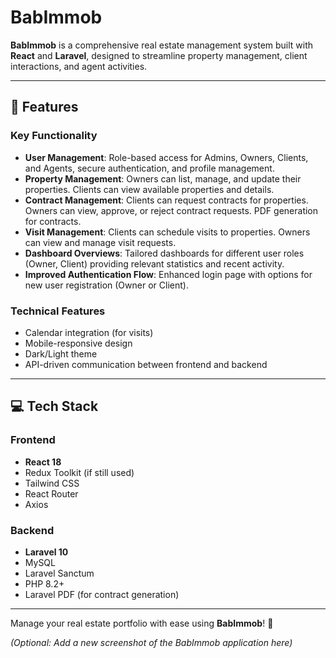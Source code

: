 # BabImmob

**BabImmob** is a comprehensive real estate management system built with **React** and **Laravel**, designed to streamline property management, client interactions, and agent activities.

---

## 🚀 **Features**

### Key Functionality  
- **User Management**: Role-based access for Admins, Owners, Clients, and Agents, secure authentication, and profile management.
- **Property Management**: Owners can list, manage, and update their properties. Clients can view available properties and details.
- **Contract Management**: Clients can request contracts for properties. Owners can view, approve, or reject contract requests. PDF generation for contracts.
- **Visit Management**: Clients can schedule visits to properties. Owners can view and manage visit requests.
- **Dashboard Overviews**: Tailored dashboards for different user roles (Owner, Client) providing relevant statistics and recent activity.
- **Improved Authentication Flow**: Enhanced login page with options for new user registration (Owner or Client).

### Technical Features  
- Calendar integration (for visits)
- Mobile-responsive design  
- Dark/Light theme  
- API-driven communication between frontend and backend

---

## 💻 **Tech Stack**

### Frontend  
- **React 18**  
- Redux Toolkit (if still used)
- Tailwind CSS  
- React Router  
- Axios  

### Backend  
- **Laravel 10**  
- MySQL  
- Laravel Sanctum  
- PHP 8.2+  
- Laravel PDF (for contract generation)

---

Manage your real estate portfolio with ease using **BabImmob**! 🏡

*(Optional: Add a new screenshot of the BabImmob application here)*
